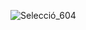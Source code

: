 








![Selecció_604](https://user-images.githubusercontent.com/91249713/173052958-ced5d810-4edc-4cf1-8e8c-2c139c8edc1f.png)

























